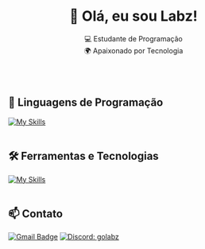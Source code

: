 <h1 align="center">👋 Olá, eu sou Labz!</h1>

<p align="center">
  💻 Estudante de Programação<br>
  🌍 Apaixonado por Tecnologia
</p><br><br>


## 🚀 Linguagens de Programação
[![My Skills](https://skillicons.dev/icons?i=javascript,typescript,python,c#,lua,php)](https://skillicons.dev)<br><br>

## 🛠️ Ferramentas e Tecnologias
[![My Skills](https://skillicons.dev/icons?i=vscode,prisma,firebase,mongodb,postgresql,mysql,git)](https://skillicons.dev)<br><br>

## 📫 Contato

[![Gmail Badge](https://img.shields.io/badge/-labzgo@proton.me-006bed?style=flat-square&logo=Gmail&logoColor=white&link=mailto:labzgo@proton.me)](mailto:labzgo@proton.me)
[![Discord: golabz](https://img.shields.io/badge/-golabz-blue?style=flat-square&logo=Discord&logoColor=white&link=https://discord.com/users/1264700878770798755)](https://discord.com/users/1264700878770798755)
